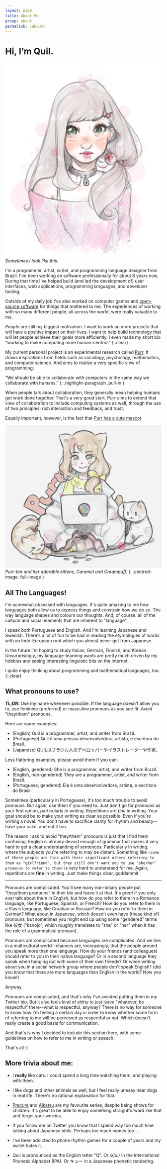 ```yaml
---
layout: page
title: About Me
group: about
permalink: /about/
---
```


<h1 class="rl-article-title rl-skip-small">Hi, I’m Quil.</h1>

<div class="rl-figure rl-about-figure-right rl-shape-ellipse rl-about-figure-raised borderless">
  <img src="/media/image/self-01.png" alt="">
  <em>Sometimes I look like this.</em>
</div>

I'm a programmer, artist, writer, and programming language designer from Brazil. I've been working on software professionally for about 8 years now. During that time I've helped build (and led the development of) user interfaces, web applications, programming languages, and developer tooling.

Outside of my daily job I've also worked on computer games and [open-source software](https://github.com/robotlolita) for things that mattered to me. The experiences of working with so many different people, all across the world, were really valuable to me.

*People* are still my biggest motivation. I want to work on more projects that will have a positive impact on their lives. I want to help build technology that will let people achieve their goals more efficiently. I even made my short bio “working to make computing more human-centric!”
{:.clear}

<div class="rl-medium-divide"></div>

<div class="rl-indented-section" markdown="1">

My current personal project is an experimental research called [Purr](https://github.com/origamitower/purr). It draws inspirations from fields such as sociology, psychology, mathematics, and computer science. And aims to realise a very specific view of programming:

“We should be able to collaborate with computers in the same way we collaborate with humans.”
{: .highlight-paragraph .pull-in }

When people talk about collaboration, they generally mean helping humans get work done together. That's a very good start. Purr aims to extend that view of collaboration to include computing systems as well, through the use of two principles: rich interaction and feedback, and trust.

Equally important, however, is the fact that [Purr has a cute mascot](https://en.wikipedia.org/wiki/OS-tan).

![](/media/image/purr.png)
*Purr-tan and her adorable kittens, Caramel and Creampuff.*
{: .centred-image .full-image }

</div>


<div class="rl-medium-divide"></div>


## All The Languages!

I'm somewhat obsessed with languages. It's quite amazing to me how languages both allow us to express things and constrain how we do so. The way language shapes and colours our thoughts. And, of course, all of the cultural and social elements that are inherent to "language".

I speak both Portuguese and English. And I'm learning Japanese and Swedish. There's a lot of fun to be had in reading the etymologies of words with an Indo-European root which you almost never get from Japanese.

In the future I'm hoping to study Italian, German, Finnish, and Korean. Unsurprisingly, my language-learning wants are pretty much driven by my hobbies and seeing interesting linguistic bits on the internet.

I quite enjoy thinking about programming and mathematical languages, too.
{:.clear}


## What pronouns to use?

**TL;DR:** Use my name whenever possible. If the language doesn't allow you to, use feminine (preferred) or masculine pronouns as you see fit. Avoid "they/them" pronouns.

Here are some examples:

  - (English) Quil is a programmer, artist, and writer from Brazil.
  - (Portuguese) Quil é uma pessoa desenvolvedora, artista, e escritora do Brasil.
  - (Japanese) QUILはブラジル人のデべロッパーやイラストレーターや作家。

Less flattering examples, please avoid them if you can:

  - (English, gendered) She is a programmer, artist, and writer from Brazil.
  - (English, non-gendered) They are a programmer, artist, and writer from Brazil.
  - (Portuguese, gendered) Ela é uma desenvolvedora, artista, e escritora do Brasil.

Sometimes (particularly in Portuguese), it's too much trouble to avoid pronouns. But again, use them if you need to. Just don't go for pronouns as your first option, particularly in writing. Repetitions are *fine* in writing. Your goal should be to make your writing as clear as possible. Even if you're writing a novel. You don't have to sacrifice clarity for rhythm and beauty--have your cake, and eat it too.

The reason I ask to avoid "they/them" pronouns is just that I find them confusing. English is already devoid enough of grammar that makes it very hard to get a clear understanding of sentences. Particularly in writing, where the subjects you're referring to may be distant. Something like `(some of these people are fine with their significant others referring to them as "girlfriend", but they still don't want you to use "she/her" pronouns to refer to them)` is very hard to understand for me. Again, repetitions are **fine** in writing. Just make things clear, goddammit.

- - - 

Pronouns are complicated. You'll see many non-binary people put "they/them pronouns" in their bio and leave it at that. It's *great* if you only ever talk about them in English, but how do you refer to them in a Romance language, like Portuguese, Spanish, or French? How do you refer to them in a Slavic language, like Croatian or Russian? How do you refer to them in German? What about in Japanese, which doesn't even have (these kind of) pronouns, but sometimes you might end up using some "gendered" terms like 彼女 ("kanojo", which roughly translates to "she" or "her" when it has the role of a grammatical pronoun).

Pronouns are complicated because languages are complicated. And we live in a multicultural world--chances are, increasingly, that the people around you speak more than one language. How do your friends (and colleagues) should refer to you in their native language? Or in a second language they speak when hanging out with some of their own friends? Or when writing about you in a social network group where people don't speak English? (did you know that there are more languages than English in the world? Now you know!)

Anyway.

Pronouns are complicated, and that's why I've avoided putting them in my Twitter bio. But it also feels kind of shitty to just leave "whatever, be respectful" there--what *is* respectful, anyway? There is no way for someone to know how I'm feeling a certain day in order to know whether some form of referring to me will be perceived as respectful or not. Which doesn't really create a good basis for communication.

And that's is why I decided to include this section here, with some guidelines on how to refer to me in writing or speech.

That's all :)


## More trivia about me:

  - I **really** like cats. I could spend a long time watching them, and playing with them.

  - I like dogs and other animals as well, but I feel really uneasy near dogs in real life. There's no rational explanation for that.

  - [Precure](https://en.wikipedia.org/wiki/Pretty_Cure) and [Aikatsu](https://en.wikipedia.org/wiki/Aikatsu!) are my favourite series, despite being shows for children. It's great to be able to enjoy something straightforward like that and forget your worries.

  - If you follow me on Twitter you know that I spend way too much time talking about Japanese idols. Perhaps too much money too...

  - I've been addicted to phone rhythm games for a couple of years and my wallet hates it.

  - Quil is pronounced as the English letter "Q". Or */kju:/* in the International Phonetic Alphabet (IPA). Or キュー in a Japanese phonetic rendering.
